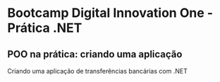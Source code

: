 # Bootcamp Digital Innovation One - Prática .NET

## POO na prática: criando uma aplicação


Criando uma aplicação de transferências bancárias com .NET


